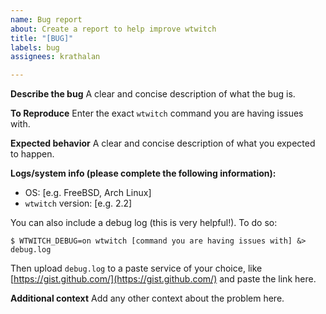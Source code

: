 ```yaml
---
name: Bug report
about: Create a report to help improve wtwitch
title: "[BUG]"
labels: bug
assignees: krathalan

---
```


**Describe the bug**
A clear and concise description of what the bug is.

**To Reproduce**
Enter the exact `wtwitch` command you are having issues with.

**Expected behavior**
A clear and concise description of what you expected to happen.

**Logs/system info (please complete the following information):**
 - OS: [e.g. FreeBSD, Arch Linux]
 - `wtwitch` version: [e.g. 2.2]

You can also include a debug log (this is very helpful!). To do so:

`$ WTWITCH_DEBUG=on wtwitch [command you are having issues with] &> debug.log`

Then upload `debug.log` to a paste service of your choice, like [https://gist.github.com/](https://gist.github.com/) and paste the link here.

**Additional context**
Add any other context about the problem here.

